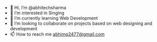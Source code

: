 - 👋 Hi, I’m @abhitechsharma
- 👀 I’m interested in Singing
- 🌱 I’m currently learning Web Development
- 💞️ I’m looking to collaborate on projects based on web designing and development
- 📫 How to reach me abhimp2477@gmail.com

<!---
abhitechsharma/abhitechsharma is a ✨ special ✨ repository because its `README.md` (this file) appears on your GitHub profile.
You can click the Preview link to take a look at your changes.
--->
